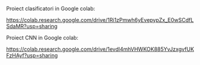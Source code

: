 Proiect clasificatori in Google colab:

https://colab.research.google.com/drive/1Ri1zPmwh6yEvepypZx_E0wSCdfLSdaMR?usp=sharing

Proiect CNN in Google colab:

https://colab.research.google.com/drive/1evdl4mhVHWKOK885YvJzxgvfUKFzHAyf?usp=sharing
